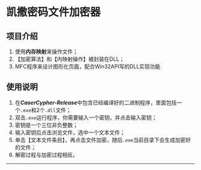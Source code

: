 # 凯撒密码文件加密器

## 项目介绍

1. 使用**内存映射**来操作文件；
2. 【加密算法】和【内映射操作】被封装在DLL；
3. MFC程序来设计图形化页面，配合Win32API写的DLL实现功能

## 使用说明

1. 在***CaserCypher-Release***中包含已经编译好的二进制程序，里面包括一个`.exe`和2个`.dll`文件；
2. 双击`.exe`运行程序，你需要输入一个密钥，并点击<kbd>输入密钥</kbd>；
3. 密钥是一个三位非负整数；
4. 输入密钥后点击<kbd>浏览文件</kbd>，选中一个文本文件；
5. 单击【文本文件条目】，再点击<kbd>文件加密</kbd>，随后`.exe`当前目录下会生成加密好的文件；
6. 解密过程与加密过程相反。


---